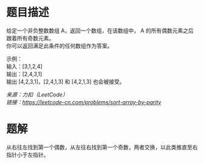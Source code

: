 # 题目描述
给定一个非负整数数组 A，返回一个数组，在该数组中， A 的所有偶数元素之后跟着所有奇数元素。  
你可以返回满足此条件的任何数组作为答案。  

示例：  
输入：[3,1,2,4]  
输出：[2,4,3,1]  
输出 [4,2,3,1]，[2,4,1,3] 和 [4,2,1,3] 也会被接受。  
 
*来源：力扣（LeetCode）  
链接：https://leetcode-cn.com/problems/sort-array-by-parity*  

# 题解
从右往左找到第一个偶数，从左往右找到第一个奇数，两者交换，以此类推直至右指针小于左指针。
